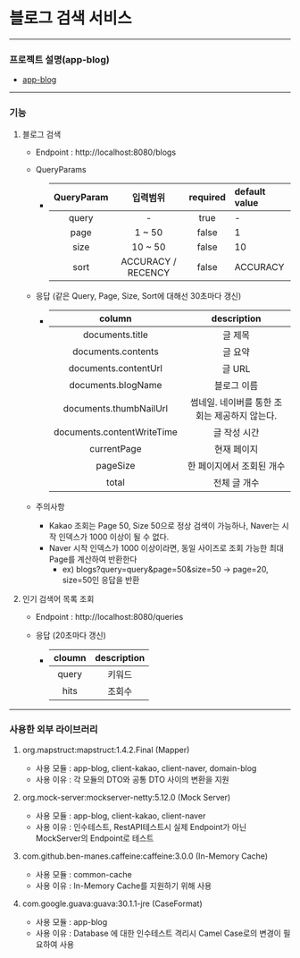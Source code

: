 # 블로그 검색 서비스

---
### 프로젝트 설명(app-blog)
- [app-blog](https://github.com/jhsong2580/subject/blob/main/app-blog/README.md)
---

### 기능
1. 블로그 검색
    - Endpoint : http://localhost:8080/blogs
    - QueryParams
        - | QueryParam | 입력범위 | required | default value |
          |:----:|:--------:|:-------------:|:----|
          | query      |  -   |    true     |       -       |
          | page          |  1 ~ 50  |    false     |       1       |
          | size          |  10 ~ 50  |    false     |       10       |
          | sort          |  ACCURACY / RECENCY  |    false     |       ACCURACY       |
      
    - 응답 (같은 Query, Page, Size, Sort에 대해선 30초마다 갱신)
        - |  column     | description |
          |:---------:|:--------:|
          | documents.title        |   글 제목    |
          | documents.contents        |   글 요약    |
          | documents.contentUrl        |   글 URL    |
          | documents.blogName        |   블로그 이름    |
          | documents.thumbNailUrl        |  썸네일. 네이버를 통한 조회는 제공하지 않는다.    |
          | documents.contentWriteTime        |  글 작성 시간    |
          | currentPage        |  현재 페이지    |
          | pageSize        |  한 페이지에서 조회된 개수    |
          | total        |  전체 글 개수    |
      
    - 주의사항
        - Kakao 조회는 Page 50, Size 50으로 정상 검색이 가능하나, Naver는 시작 인덱스가 1000 이상이 될 수 없다.
        - Naver 시작 인덱스가 1000 이상이라면, 동일 사이즈로 조회 가능한 최대 Page를 계산하여 반환한다
            - ex) blogs?query=query&page=50&size=50   -> page=20, size=50인 응답을 반환

2. 인기 검색어 목록 조회
    - Endpoint : http://localhost:8080/queries
   
    - 응답 (20초마다 갱신)
        - | cloumn | description |
          |:---------:|:--------:|
          | query  |   키워드    |
          | hits      |   조회수    |

---

### 사용한 외부 라이브러리
1. org.mapstruct:mapstruct:1.4.2.Final (Mapper)
   - 사용 모듈 : app-blog, client-kakao, client-naver, domain-blog
   - 사용 이유 : 각 모듈의 DTO와 공통 DTO 사이의 변환을 지원

2. org.mock-server:mockserver-netty:5.12.0 (Mock Server)
   - 사용 모듈 : app-blog, client-kakao, client-naver
   - 사용 이유 : 인수테스트, RestAPI테스트시 실제 Endpoint가 아닌 MockServer의 Endpoint로 테스트

3. com.github.ben-manes.caffeine:caffeine:3.0.0 (In-Memory Cache) 
   - 사용 모듈 : common-cache
   - 사용 이유 : In-Memory Cache를 지원하기 위해 사용

4. com.google.guava:guava:30.1.1-jre (CaseFormat)
   - 사용 모듈 : app-blog
   - 사용 이유 : Database 에 대한 인수테스트 격리시 Camel Case로의 변경이 필요하여 사용